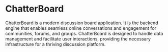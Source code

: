 # ChatterBoard
ChatterBoard is a modern discussion board application. It is the backend engine that enables seamless online conversations and engagement for communities, forums, and groups. ChatterBoard is designed to handle data management and facilitate user interactions, providing the necessary infrastructure for a thriving discussion platform.
